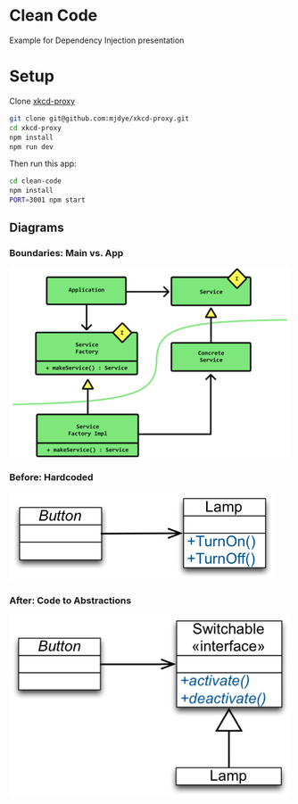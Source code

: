 # Clean Code 

Example for Dependency Injection presentation

# Setup

Clone [xkcd-proxy](https://github.com/mjdye/xkcd-proxy)

```bash
git clone git@github.com:mjdye/xkcd-proxy.git
cd xkcd-proxy
npm install
npm run dev
```

Then run this app:

```bash
cd clean-code
npm install
PORT=3001 npm start
```

## Diagrams

### Boundaries: Main vs. App
![Dependency Inversion](public/dependency-inversion.svg)

### Before: Hardcoded
![Dependencies](public/DIP-ButtomLamp.png)

### After: Code to Abstractions
![Abstraction](public/DIP-ButtomSwitchableLamp.png)